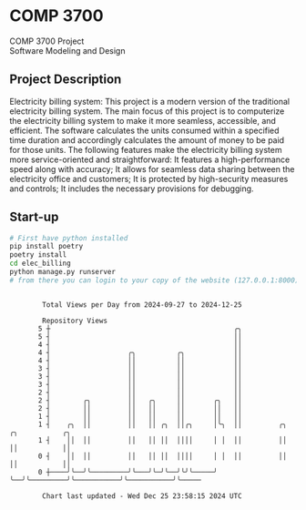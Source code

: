 # COMP 3700
COMP 3700 Project  
Software Modeling and Design
## Project Description
Electricity billing system: This project is a modern version of the traditional electricity billing system. The main focus of this project is to computerize the electricity billing system to make it more seamless, accessible, and efficient. The software calculates the units consumed within a specified time duration and accordingly calculates the amount of money to be paid for those units. The following features make the electricity billing system more service-oriented and straightforward: It features a high-performance speed along with accuracy; It allows for seamless data sharing between the electricity office and customers; It is protected by high-security measures and controls; It includes the necessary provisions for debugging.

## Start-up
```bash
# First have python installed
pip install poetry
poetry install
cd elec_billing
python manage.py runserver
# from there you can login to your copy of the website (127.0.0.1:8000), default creds are admin/admin
```

```

        Total Views per Day from 2024-09-27 to 2024-12-25

        Repository Views
       5 ┼                                             ╭╮
       5 ┤                                             ││
       4 ┤                                             ││
       4 ┤                   ╭╮          ╭╮            ││
       4 ┤                   ││          ││            ││
       3 ┤                   ││          ││            ││
       3 ┤                   ││          ││            ││
       3 ┤                   ││          ││            ││
       2 ┤                   ││          ││            ││
       2 ┤        ╭╮         ││   ╭╮     ││       ╭╮   ││
       2 ┤        ││         ││   ││     ││       ││   ││
       1 ┤        ││         ││   ││     ││       ││   ││
       1 ┤    ╭╮  ││         ││   ││ ╭╮  ││╭╮     │╰╮  ││         ╭╮           ╭╮           ╭╮
       1 ┤    ││  ││         ││   ││ ││  ││││     │ │  ││         ││           ││           ││
       0 ┤    ││  ││         ││   ││ ││  ││││     │ │  ││         ││           ││           ││
       0 ┼────╯╰──╯╰─────────╯╰───╯╰─╯╰──╯╰╯╰─────╯ ╰──╯╰─────────╯╰───────────╯╰───────────╯╰─────

        Chart last updated - Wed Dec 25 23:58:15 2024 UTC
        
```
